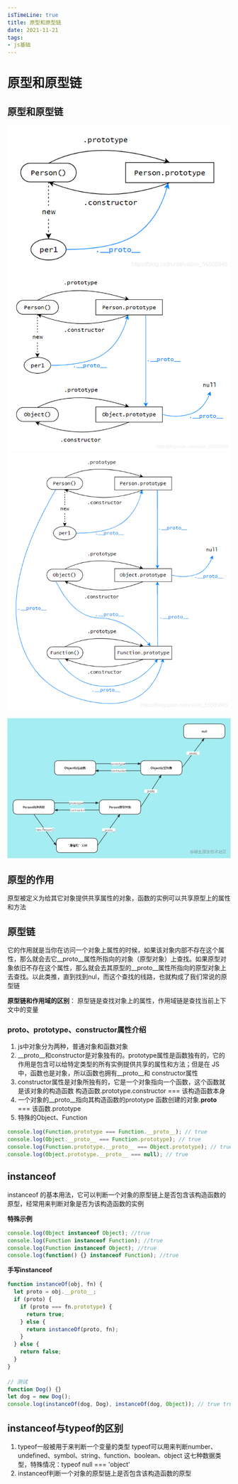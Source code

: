 ```yaml
---
isTimeLine: true
title: 原型和原型链
date: 2021-11-21
tags:
- js基础
---
```

# 原型和原型链

## 原型和原型链

![截图](assets/1.png)
![截图](assets/2.png)
![截图](assets/3.png)

![img_3.png](img_3.png)

## 原型的作用

原型被定义为给其它对象提供共享属性的对象，函数的实例可以共享原型上的属性和方法

## 原型链

它的作用就是当你在访问一个对象上属性的时候，如果该对象内部不存在这个属性，那么就会去它__proto__属性所指向的对象（原型对象）上查找。如果原型对象依旧不存在这个属性，那么就会去其原型的__proto__属性所指向的原型对象上去查找。以此类推，直到找到nul，而这个查找的线路，也就构成了我们常说的原型链

**原型链和作用域的区别**： 原型链是查找对象上的属性，作用域链是查找当前上下文中的变量 


### proto、prototype、constructor属性介绍

1. js中对象分为两种，普通对象和函数对象
2. __proto__和constructor是对象独有的。prototype属性是函数独有的，它的作用是包含可以给特定类型的所有实例提供共享的属性和方法；但是在 JS 中，函数也是对象，所以函数也拥有__proto__和 constructor属性
3. constructor属性是对象所独有的，它是一个对象指向一个函数，这个函数就是该对象的构造函数
   构造函数.prototype.constructor === 该构造函数本身
4. 一个对象的__proto__指向其构造函数的prototype
   函数创建的对象.__proto__ === 该函数.prototype
5. 特殊的Object、Function
```js
console.log(Function.prototype === Function.__proto__); // true
console.log(Object.__proto__ === Function.prototype); // true
console.log(Function.prototype.__proto__ === Object.prototype); // true
console.log(Object.prototype.__proto__ === null); // true

```

## instanceof


instanceof 的基本用法，它可以判断一个对象的原型链上是否包含该构造函数的原型，经常用来判断对象是否为该构造函数的实例


**特殊示例**

```js
console.log(Object instanceof Object); //true
console.log(Function instanceof Function); //true
console.log(Function instanceof Object); //true
console.log(function() {} instanceof Function); //true

```

**手写instanceof**

```js
function instanceOf(obj, fn) {
  let proto = obj.__proto__;
  if (proto) {
    if (proto === fn.prototype) {
      return true;
    } else {
      return instanceOf(proto, fn);
    }
  } else {
    return false;
  }
}

// 测试
function Dog() {}
let dog = new Dog();
console.log(instanceOf(dog, Dog), instanceOf(dog, Object)); // true true
```

## instanceof与typeof的区别

1. typeof一般被用于来判断一个变量的类型
   typeof可以用来判断number、undefined、symbol、string、function、boolean、object 这七种数据类型，特殊情况：typeof null === 'object'
2. instanceof判断一个对象的原型链上是否包含该构造函数的原型









